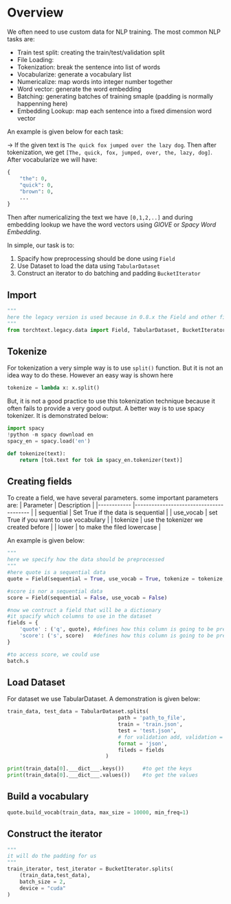 # Overview
We often need to use custom data for NLP training. The most common NLP tasks are:
* Train test split: creating the train/test/validation split
* File Loading: 
* Tokenization: break the sentence into list of words
* Vocabularize: generate a vocabulary list
* Numericalize: map words into integer number together
* Word vector: generate the word embedding
* Batching: generating batches of training smaple (padding is normally happenning here)
* Embedding Lookup: map each sentence into a fixed dimension word vector

An example is given below for each task:

-> If the given text is ```The quick fox jumped over the lazy dog```. Then after tokenization, we get ```[The, quick, fox, jumped, over, the, lazy, dog]```. After vocabularize we will have:
``` python
{
    "the": 0,
    "quick": 0,
    "brown": 0,
    ...
}
```
Then after numericalizing the text we have ```[0,1,2,..]``` and during embedding lookup we have the word vectors using *GlOVE* or *Spacy Word Embedding*. 

In simple, our task is to:
1. Spacify how preprocessing should be done using ```Field```
2. Use Dataset to load the data using ```TabularDataset```
3. Construct an iterator to do batching and padding ```BucketIterator```


## Import
``` python
"""
here the legacy version is used because in 0.8.x the Field and other files were shifted to legacy version
"""
from torchtext.legacy.data import Field, TabularDataset, BucketIterator 
```

## Tokenize 
For tokenization a very simple way is to use ```split()``` function. But it is not an idea way to do these. However an easy way is shown here
``` python
tokenize = lambda x: x.split()
```

But, it is not a good practice to use this tokenization technique because it often fails to provide a very good output. A better way is to use spacy tokenizer. It is demonstrated below:
``` python
import spacy
!python -m spacy download en
spacy_en = spacy.load('en')

def tokenize(text):
    return [tok.text for tok in spacy_en.tokenizer(text)]
```


## Creating fields
To create a field, we have several parameters. 
some important parameters are:
| Parameter  	| Description                            	|
|------------	|----------------------------------------	|
| sequential 	| Set True if the data is sequential     	|
| use_vocab  	| set True if you want to use vocabulary 	|
| tokenize   	| use the tokenizer we created before    	|
| lower      	| to make the filed lowercase           |

An example is given below:
``` python
"""
here we specify how the data should be preprocessed
"""
#here quote is a sequential data
quote = Field(sequential = True, use_vocab = True, tokenize = tokenize, lower = True)

#score is nor a sequential data
score = Field(sequential = False, use_vocab = False)

#now we contruct a field that will be a dictionary
#it spacify which columns to use in the dataset
fields = {
    'quote' : ('q', quote), #defines how this column is going to be preprocessed using quote field
    'score': ('s', score)   #defines how this column is going to be preprocessed using quote field
}

#to access score, we could use
batch.s
```

## Load Dataset
For dataset we use TabularDataset. A demonstration is given below:
``` python
train_data, test_data = TabularDataset.splits(
                                    path = 'path_to_file',
                                    train = 'train.json',
                                    test = 'test.json',
                                    # for validation add, validation = 'validation.json'
                                    format = 'json',
                                    fileds = fields
                                )

print(train_data[0].___dict___.keys())      #to get the keys
print(train_data[0].___dict___.values())    #to get the values
```

## Build a vocabulary

``` python
quote.build_vocab(train_data, max_size = 10000, min_freq=1)
```


## Construct the iterator
``` python
"""
it will do the padding for us
"""
train_iterator, test_iterator = BucketIterator.splits(
    (train_data,test_data),
    batch_size = 2,
    device = "cuda"
)
```














